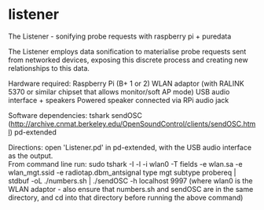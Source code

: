 # listener
The Listener - sonifying probe requests with raspberry pi + puredata

The Listener employs data sonification to materialise probe requests sent from networked devices, exposing this discrete process and creating new relationships to this data.

Hardware required:
Raspberry Pi (B+ 1 or 2)
WLAN adaptor (with RALINK 5370 or similar chipset that allows monitor/soft AP mode)
USB audio interface + speakers
Powered speaker connected via RPi audio jack

Software dependencies:
tshark
sendOSC (http://archive.cnmat.berkeley.edu/OpenSoundControl/clients/sendOSC.html)
pd-extended

Directions: open 'Listener.pd' in pd-extended, with the USB audio interface as the output.  
From command line run: sudo tshark -I -l -i wlan0 -T fields -e wlan.sa -e wlan_mgt.ssid -e radiotap.dbm_antsignal type mgt subtype probereq | stdbuf -oL ./numbers.sh | ./sendOSC -h localhost 9997
(where wlan0 is the WLAN adaptor - also ensure that numbers.sh and sendOSC are in the same directory, and cd into that directory before running the above command)
